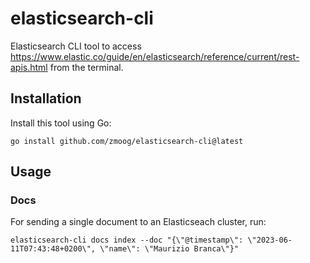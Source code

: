 # elasticsearch-cli

Elasticsearch CLI tool to access https://www.elastic.co/guide/en/elasticsearch/reference/current/rest-apis.html from the terminal.

## Installation

Install this tool using Go:

    go install github.com/zmoog/elasticsearch-cli@latest

## Usage

### Docs

For sending a single document to an Elasticseach cluster, run:

    elasticsearch-cli docs index --doc "{\"@timestamp\": \"2023-06-11T07:43:48+0200\", \"name\": \"Maurizio Branca\"}"

